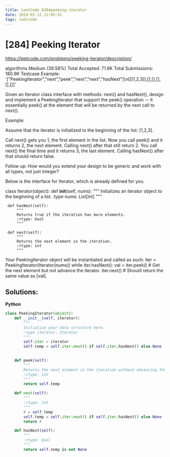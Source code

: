```yaml
---
title: LeetCode 0284peeking-iterator
date: 2019-03-12 12:05:51
tags: leetcode
---
```


# [284] Peeking Iterator

 https://leetcode.com/problems/peeking-iterator/description/

 algorithms
 Medium (39.58%)
 Total Accepted:    71.6K
 Total Submissions: 180.9K
 Testcase Example:  '["PeekingIterator","next","peek","next","next","hasNext"]\n[[[1,2,3]],[],[],[],[],[]]'

 Given an Iterator class interface with methods: next() and hasNext(), design
 and implement a PeekingIterator that support the peek() operation -- it
 essentially peek() at the element that will be returned by the next call to
 next().
 
 Example:
 
 
 Assume that the iterator is initialized to the beginning of the list:
 [1,2,3].
 
 Call next() gets you 1, the first element in the list.
 Now you call peek() and it returns 2, the next element. Calling next() after
 that still return 2. 
 You call next() the final time and it returns 3, the last element. 
 Calling hasNext() after that should return false.
 
 
 Follow up: How would you extend your design to be generic and work with all
 types, not just integer?
 

 Below is the interface for Iterator, which is already defined for you.

 class Iterator(object):
     def __init__(self, nums):
         """
         Initializes an iterator object to the beginning of a list.
         :type nums: List[int]
         """

     def hasNext(self):
         """
         Returns true if the iteration has more elements.
         :rtype: bool
         """

     def next(self):
         """
         Returns the next element in the iteration.
         :rtype: int
         """
 Your PeekingIterator object will be instantiated and called as such:
 iter = PeekingIterator(Iterator(nums))
 while iter.hasNext():
     val = iter.peek()   # Get the next element but not advance the iterator.
     iter.next()         # Should return the same value as [val].
## Solutions:

**Python**
```python
class PeekingIterator(object):
    def __init__(self, iterator):
        """
        Initialize your data structure here.
        :type iterator: Iterator
        """
        self.iter = iterator
        self.temp = self.iter.next() if self.iter.hasNext() else None
        

    def peek(self):
        """
        Returns the next element in the iteration without advancing the iterator.
        :rtype: int
        """
        return self.temp

    def next(self):
        """
        :rtype: int
        """
        r = self.temp
        self.temp = self.iter.next() if self.iter.hasNext() else None
        return r

    def hasNext(self):
        """
        :rtype: bool
        """
        return self.temp is not None
```